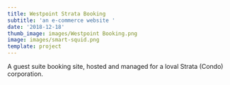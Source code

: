 ```yaml
---
title: Westpoint Strata Booking
subtitle: 'an e-commerce website '
date: '2018-12-18'
thumb_image: images/Westpoint Booking.png
image: images/smart-squid.png
template: project
---
```

A guest suite booking site, hosted and managed for a loval Strata (Condo) corporation.